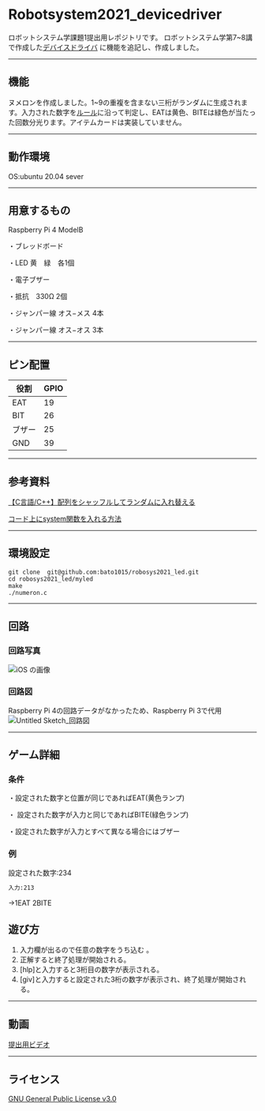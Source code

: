 # Robotsystem2021_devicedriver
ロボットシステム学課題1提出用レポジトリです。
ロボットシステム学第7~8講で作成した<a href="https://github.com/ryuichiueda/robosys_device_drivers/blob/master/myled.c">デバイスドライバ</a>
に機能を追記し、作成しました。
***
## 機能
ヌメロンを作成しました。1~9の重複を含まない三桁がランダムに生成されます。入力された数字を<a href="http://pumpkin.cool-biz.net/Numer0n/futari_rule.html">ルール</a>に沿って判定し、EATは黄色、BITEは緑色が当たった回数分光ります。アイテムカードは実装していません。
***

## 動作環境
OS:ubuntu 20.04 sever
***

## 用意するもの
Raspberry Pi 4 ModelB

・ブレッドボード

・LED 黄　緑　各1個

・電子ブザー

・抵抗　330Ω 2個

・ジャンパー線 オス−メス 4本

・ジャンパー線 オス−オス 3本

***
## ピン配置
| 役割   | GPIO |
| ------ | ---- |
| EAT    | 19   |
| BIT    | 26   |
| ブザー | 25   |
| GND | 39   |
***

## 参考資料
<a href="https://mementoo.info/archives/746">【C言語/C++】配列をシャッフルしてランダムに入れ替える</a>

<a href="https://github.com/hiroki-0001/LED_device_driver/blob/master/led_control.c">コード上にsystem関数を入れる方法</a>
***
## 環境設定
```
git clone  git@github.com:bato1015/robosys2021_led.git
cd robosys2021_led/myled  
make 
./numeron.c
```
***
## 回路
### 回路写真
![iOS の画像](https://user-images.githubusercontent.com/70883743/145702406-2623b50e-9325-4354-bf59-5bf592327433.jpg)
### 回路図
Raspberry Pi 4の回路データがなかったため、Raspberry Pi 3で代用
![Untitled Sketch_回路図](https://user-images.githubusercontent.com/70883743/145714838-c7d1596f-1462-453d-913c-44175b84a1c5.png)



***
## ゲーム詳細
### 条件
・設定された数字と位置が同じであればEAT(黄色ランプ)
   
・ 設定された数字が入力と同じであればBITE(緑色ランプ)

・設定された数字が入力とすべて異なる場合にはブザー

### 例

設定された数字:234
```bash
入力:213
```
→1EAT 2BITE

## 遊び方
1. 入力欄が出るので任意の数字をうち込む 。
2. 正解すると終了処理が開始される。
3. [hlp]と入力すると3桁目の数字が表示される。
4. [giv]と入力すると設定された3桁の数字が表示され、終了処理が開始される。
***
## 動画
<a href="https://www.youtube.com/watch?v=-Vimi_2r2gI">提出用ビデオ</a>
***
## ライセンス
<a href="https://github.com/bato1015/robosys2021_led/blob/main/LICENSE">GNU General Public License v3.0</a>

